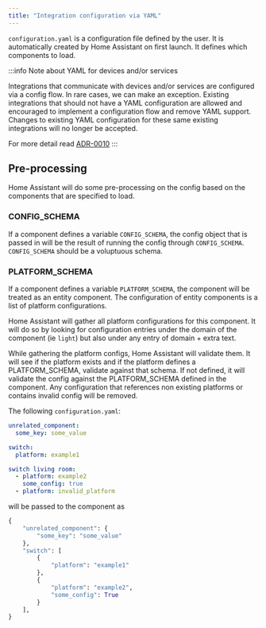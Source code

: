 ```yaml
---
title: "Integration configuration via YAML"
---
```


`configuration.yaml` is a configuration file defined by the user. It is automatically created by Home Assistant on first launch. It defines which components to load.

:::info Note about YAML for devices and/or services

Integrations that communicate with devices and/or services are configured via a config flow. In rare cases, we can make an exception. Existing integrations that should not have a YAML configuration are allowed and encouraged to implement a configuration flow and remove YAML support. Changes to existing YAML configuration for these same existing integrations will no longer be accepted.

For more detail read [ADR-0010](https://github.com/home-assistant/architecture/blob/master/adr/0010-integration-configuration.md#decision)
:::

## Pre-processing

Home Assistant will do some pre-processing on the config based on the components that are specified to load.

### CONFIG_SCHEMA

If a component defines a variable `CONFIG_SCHEMA`, the config object that is passed in will be the result of running the config through `CONFIG_SCHEMA`. `CONFIG_SCHEMA` should be a voluptuous schema.

### PLATFORM_SCHEMA

If a component defines a variable `PLATFORM_SCHEMA`, the component will be treated as an entity component. The configuration of entity components is a list of platform configurations.

Home Assistant will gather all platform configurations for this component. It will do so by looking for configuration entries under the domain of the component (ie `light`) but also under any entry of domain + extra text.

While gathering the platform configs, Home Assistant will validate them. It will see if the platform exists and if the platform defines a PLATFORM_SCHEMA, validate against that schema. If not defined, it will validate the config against the PLATFORM_SCHEMA defined in the component. Any configuration that references non existing platforms or contains invalid config will be removed.

The following `configuration.yaml`:

```yaml
unrelated_component:
  some_key: some_value

switch:
  platform: example1

switch living room:
  - platform: example2
    some_config: true
  - platform: invalid_platform
```

will be passed to the component as

```python
{
    "unrelated_component": {
        "some_key": "some_value"
    },
    "switch": [
        {
            "platform": "example1"
        },
        {
            "platform": "example2",
            "some_config": True
        }
    ],
}
```
